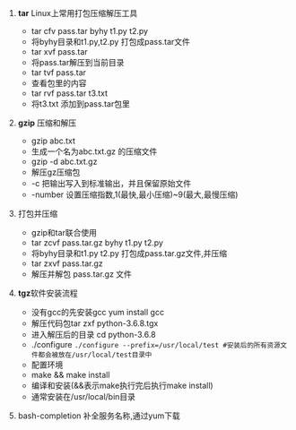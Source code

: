 1. **tar** Linux上常用打包压缩解压工具
	- tar  cfv   pass.tar   byhy   t1.py   t2.py
	- 将byhy目录和t1.py,t2.py 打包成pass.tar文件
	- tar  xvf  pass.tar
	- 将pass.tar解压到当前目录
	- tar  tvf  pass.tar
	- 查看包里的内容
	- tar  rvf  pass.tar  t3.txt
	- 将t3.txt 添加到pass.tar包里

2. **gzip** 压缩和解压
	- gzip abc.txt
	- 生成一个名为abc.txt.gz 的压缩文件
	- gzip -d abc.txt.gz 
	- 解压gz压缩包
	- -c 把输出写入到标准输出，并且保留原始文件
	- -number  设置压缩指数,1(最快,最小压缩)~9(最大,最慢压缩) 

3. 打包并压缩
	- gzip和tar联合使用
	- tar  zcvf  pass.tar.gz   byhy   t1.py   t2.py
	- 将byhy目录和t1.py  t2.py 打包成pass.tar.gz文件,并压缩
	- tar  zxvf  pass.tar.gz
	- 解压并解包 pass.tar.gz 文件

5. **tgz**软件安装流程
	- 没有gcc的先安装gcc yum install gcc
	- 解压代码包tar zxf python-3.6.8.tgx
	- 进入解压后的目录 cd python-3.6.8
	- ./configure
		`./configure --prefix=/usr/local/test #安装后的所有资源文件都会被放在/usr/local/test目录中`
	- 配置环境
	- make && make install
	- 编译和安装(&&表示make执行完后执行make install)
	- 通常安装在/usr/local/bin目录


6. bash-completion 补全服务名称,通过yum下载